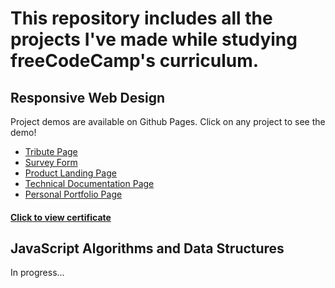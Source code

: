 # This repository includes all the projects I've made while studying freeCodeCamp's curriculum.

## Responsive Web Design

Project demos are available on Github Pages.
Click on any project to see the demo!

- [Tribute Page](https://mertdx.github.io/tribute-page/)
- [Survey Form](https://mertdx.github.io/survey-form/)
- [Product Landing Page](https://mertdx.github.io/product-landing-page/)
- [Technical Documentation Page](https://mertdx.github.io/technical-documentation-page/)
- [Personal Portfolio Page](https://mertdx.github.io/personal-portfolio-page/)

#### [Click to view certificate ](https://www.freecodecamp.org/certification/mertdx/responsive-web-design)

## JavaScript Algorithms and Data Structures

In progress...
